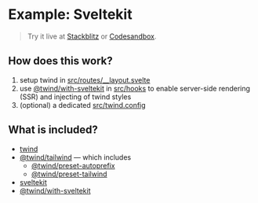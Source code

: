 # Example: Sveltekit

> Try it live at [Stackblitz](https://stackblitz.com/fork/github/tw-in-js/twind/tree/next/examples/with-sveltekit) or [Codesandbox](https://githubbox.com/tw-in-js/twind/tree/next/examples/with-sveltekit).

## How does this work?

1. setup twind in [src/routes/\_\_layout.svelte](./src/routes/__layout.svelte)
2. use [@twind/with-sveltekit](https://github.com/tw-in-js/twind/tree/next/packages/with-sveltekit) in [src/hooks](./src/hooks.ts) to enable server-side rendering (SSR) and injecting of twind styles
3. (optional) a dedicated [src/twind.config](./src/twind.config.ts)

## What is included?

- [twind](https://github.com/tw-in-js/twind/tree/next/packages/twind)
- [@twind/tailwind](https://github.com/tw-in-js/twind/tree/next/packages/tailwind) — which includes
  - [@twind/preset-autoprefix](https://github.com/tw-in-js/twind/tree/next/packages/preset-autoprefix)
  - [@twind/preset-tailwind](https://github.com/tw-in-js/twind/tree/next/packages/preset-tailwind)
- [sveltekit](https://www.npmjs.com/package/@sveltejs/kit)
- [@twind/with-sveltekit](https://github.com/tw-in-js/twind/tree/next/packages/with-sveltekit)
